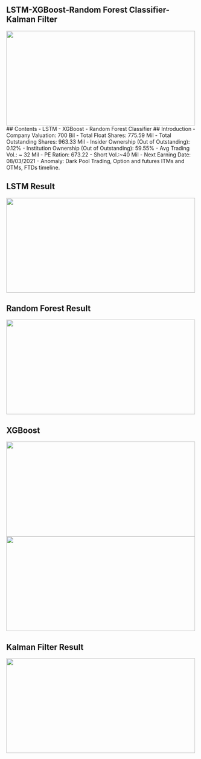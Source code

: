 ## LSTM-XGBoost-Random Forest Classifier-Kalman Filter
<img src="https://github.com/Negi97Mohit/LSTM-XGBoost-RMF-Kalman-Filter/blob/main/img/cover.png" width="500" height="250">
## Contents
- LSTM
- XGBoost
- Random Forest Classifier
## Introduction
- Company Valuation: 700 Bil
- Total Float Shares: 775.59 Mil
- Total Outstanding Shares: 963.33 Mil
- Insider Ownership (Out of Outstanding): 0.12%
- Institution Ownership (Out of Outstanding): 59.55%
- Avg Trading Vol.: ~ 32 Mil
- PE Ration: 673.22
- Short Vol.:~40 Mil
- Next Earning Date: 08/03/2021
- Anomaly: Dark Pool Trading, Option and futures ITMs and OTMs, FTDs timeline.


## LSTM Result
<img src="https://github.com/Negi97Mohit/LSTM-XGBoost-RMF-Kalman-Filter/blob/main/img/lstm.png" width="500" height="250">

## Random Forest Result
<img src="https://github.com/Negi97Mohit/LSTM-XGBoost-RMF-Kalman-Filter/blob/main/img/RMF.png" width="500" height="250">

## XGBoost
<img src="https://github.com/Negi97Mohit/LSTM-XGBoost-RMF-Kalman-Filter/blob/main/img/xgb-1.png" width="500" height="250">
<img src="https://github.com/Negi97Mohit/LSTM-XGBoost-RMF-Kalman-Filter/blob/main/img/xgb.png" width="500" height="250">

## Kalman Filter Result
<img src="https://github.com/Negi97Mohit/LSTM-XGBoost-RMF-Kalman-Filter/blob/main/img/kalman.png" width="500" height="250">
